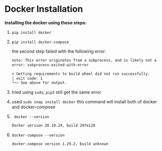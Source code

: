 # Docker Installation 

**Installing the docker using these steps:**

1. `pip install docker `
2. `pip install docker-compose`

    the second step failed with the following error: 

    ```bash
    note: This error originates from a subprocess, and is likely not a problem with pip.
    error: subprocess-exited-with-error

    × Getting requirements to build wheel did not run successfully.
    │ exit code: 1
    ╰─> See above for output.
     ```
3. tried using `sudo`, `pip3` still get the same error
4. used `sudo snap install docker` this command will install both of docker and docker-compose
5. ` docker --version` 

    ```bash 
    Docker version 20.10.24, build 297e128
    ```
6. `docker-compose --version`
    ```bash
    docker-compose version 1.29.2, build unknown
    ```